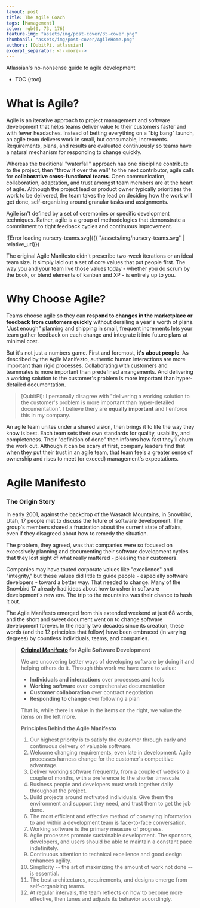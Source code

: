 ```yaml
---
layout: post
title: The Agile Coach
tags: [Management]
color: rgb(0, 73, 176)
feature-img: "assets/img/post-cover/35-cover.png"
thumbnail: "assets/img/post-cover/AgileHome.png"
authors: [QubitPi, atlassian]
excerpt_separator: <!--more-->
---
```


Atlassian's no-nonsense guide to agile development

<!--more-->

* TOC
{:toc}


What is Agile?
==============

Agile is an iterative approach to project management and software development that helps teams deliver value to their 
customers faster and with fewer headaches. Instead of betting everything on a "big bang" launch, an agile team delivers
work in small, but consumable, increments. Requirements, plans, and results are evaluated continuously so teams have a 
natural mechanism for responding to change quickly. 

Whereas the traditional "waterfall" approach has one discipline contribute to the project, then "throw it over the wall"
to the next contributor, agile calls for **collaborative cross-functional teams**. Open communication, collaboration, 
adaptation, and trust amongst team members are at the heart of agile. Although the project lead or product owner
typically prioritizes the work to be delivered, the team takes the lead on deciding how the work will get done, 
self-organizing around granular tasks and assignments.

Agile isn't defined by a set of ceremonies or specific development techniques. Rather, agile is a group of methodologies 
that demonstrate a commitment to tight feedback cycles and continuous improvement.

![Error loading nursery-teams.svg]({{ "/assets/img/nursery-teams.svg" | relative_url}})

The original Agile Manifesto didn't prescribe two-week iterations or an ideal team size. It simply laid out a set of
core values that put people first. The way you and your team live those values today - whether you do scrum by the book,
or blend elements of kanban and XP - is entirely up to you.


Why Choose Agile?
=================

Teams choose agile so they can **respond to changes in the marketplace or feedback from customers quickly** without 
derailing a year's worth of plans. "Just enough" planning and shipping in small, frequent increments lets your team
gather feedback on each change and integrate it into future plans at minimal cost.

But it's not just a numbers game. First and foremost, **it's about people**. As described by the Agile Manifesto,
authentic human interactions are more important than rigid processes. Collaborating with customers and teammates is more 
important than predefined arrangements. And delivering a working solution to the customer's problem is more important
than hyper-detailed documentation.

> \[QubitPi\]: I personally disagree with "delivering a working solution to the customer's problem is more important
> than hyper-detailed documentation". I believe thery are **equally important** and I enforce this in my company.

An agile team unites under a shared vision, then brings it to life the way they know is best. Each team sets their own 
standards for quality, usability, and completeness. Their "definition of done" then informs how fast they'll churn the
work out. Although it can be scary at first, company leaders find that when they put their trust in an agile team, that
team feels a greater sense of ownership and rises to meet (or exceed) management's expectations.


Agile Manifesto
===============

### The Origin Story

In early 2001, against the backdrop of the Wasatch Mountains, in Snowbird, Utah, 17 people met to discuss the future of
software development. The group's members shared a frustration about the current state of affairs, even if they
disagreed about how to remedy the situation.

The problem, they agreed, was that companies were so focused on excessively planning and documenting their software
development cycles that they lost sight of what really mattered - pleasing their customers.

Companies may have touted corporate values like "excellence" and "integrity," but these values did little to guide
people - especially software developers - toward a better way. That needed to change. Many of the Snowbird 17 already
had ideas about how to usher in software development's new era. The trip to the mountains was their chance to hash it
out.

The Agile Manifesto emerged from this extended weekend at just 68 words, and the short and sweet document went on to
change software development forever. In the nearly two decades since its creation, these words (and the 12 principles
that follow) have been embraced (in varying degrees) by countless individuals, teams, and companies.

> **[Original Manifesto](https://agilemanifesto.org/) for Agile Software Development**
>
> We are uncovering better ways of developing software by doing it and helping others do it. Through this work we have
> come to value:
>
> * **Individuals and interactions** over processes and tools
> * **Working software** over comprehensive documentation
> * **Customer collaboration** over contract negotiation
> * **Responding to change** over following a plan
>
> That is, while there is value in the items on the right, we value the items on the left more.
>
> **Principles Behind the Agile Manifesto**
>
> 1. Our highest priority is to satisfy the customer through early and continuous delivery of valuable software.
> 2. Welcome changing requirements, even late in development. Agile processes harness change for the customer's
>    competitive advantage.
> 3. Deliver working software frequently, from a couple of weeks to a couple of months, with a preference to the shorter
     timescale.
> 4. Business people and developers must work together daily throughout the project.
> 5. Build projects around motivated individuals. Give them the environment and support they need, and trust them to get
>    the job done.
> 6. The most efficient and effective method of conveying information to and within a development team is face-to-face
>    conversation.
> 7. Working software is the primary measure of progress.
> 8. Agile processes promote sustainable development. The sponsors, developers, and users should be able to maintain a
>    constant pace indefinitely.
> 9. Continuous attention to technical excellence and good design enhances agility.
> 10. Simplicity -- the art of maximizing the amount of work not done -- is essential.
> 11. The best architectures, requirements, and designs emerge from self-organizing teams.
> 12. At regular intervals, the team reflects on how to become more effective, then tunes and adjusts its behavior
>     accordingly.